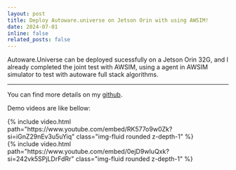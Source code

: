 ```yaml
---
layout: post
title: Deploy Autoware.universe on Jetson Orin with using AWSIM!
date: 2024-07-01
inline: false
related_posts: false
---
```


Autoware.Universe can be deployed sucessfully on a Jetson Orin 32G, and I already completed the
joint test with AWSIM, using a agent in AWSIM simulator to test with autoware full stack algorithms.

***

You can find more details on my [github](https://github.com/LiZheng1997/Autoware.universe-with-AWSIM).

Demo videos are like bellow:

<div class="row mt-3">
    <div class="col-sm mt-3 mt-md-0">
        {% include video.html path="https://www.youtube.com/embed/RK577o9w0Zk?si=iGnZ29nEv3u5uYiq" class="img-fluid rounded z-depth-1" %}
    </div>
    <div class="col-sm mt-3 mt-md-0">
        {% include video.html path="https://www.youtube.com/embed/0ejD9wIuQxk?si=242vk5SPjLDrFdRr" class="img-fluid rounded z-depth-1" %}
    </div>
</div>